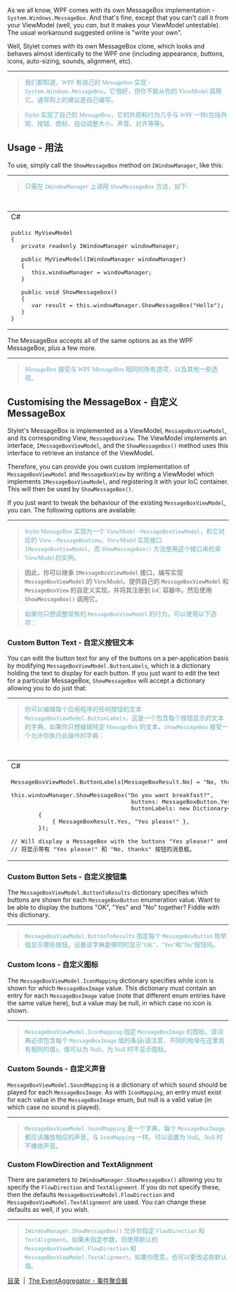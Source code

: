 
As we all know, WPF comes with its own MessageBox implementation - `System.Windows.MessageBox`. And that's fine, except that you can't call it from your ViewModel (well, you *can*, but it makes your ViewModel untestable). The usual workaround suggested online is "write your own".

Well, Stylet comes with its own MessageBox clone, which looks and behaves almost identically to the WPF one (including appearance, buttons, icons, auto-sizing, sounds, alignment, etc).

---
><font color="#63aebb" face="微软雅黑">我们都知道，WPF 有自己的 Messagebox 实现 -`System.Windows.MessageBox`。它很好，但你不能从你的 ViewModel 调用它。通常网上的建议是自己编写。

>Stylet 实现了自己的 MessageBox，它的外观和行为几乎与 WPF 一样(包括外观、按钮、图标、自动调整大小、声音、对齐等等)。</font>

Usage - 用法
-----

To use, simply call the `ShowMessageBox` method on `IWindowManager`, like this:

---
><font color="#63aebb" face="微软雅黑">只需在 `IWindowManager` 上调用 `ShowMessageBox` 方法，如下:</font>

&nbsp;
<table><tr><td>C#</td><td>VB.NET</td>
<tr><td valign="top"><pre lang="csharp">
public MyViewModel
{
   private readonly IWindowManager windowManager;
&nbsp;
   public MyViewModel(IWindowManager windowManager)
   {
      this.windowManager = windowManager;
   }
&nbsp;
   public void ShowMessagebox()
   {
      var result = this.windowManager.ShowMessageBox(&quot;Hello&quot;);
   }
}</pre>
</td><td valign="top"><pre lang="vb.net">
Public Class MyViewModel
&nbsp;
    Private ReadOnly windowManager As IWindowManager
&nbsp;
    Public Sub New(ByVal windowManager As IWindowManager)
        Me.windowManager = windowManager
    End Sub
&nbsp;
    Public Sub ShowMessagebox()
        Dim result = Me.windowManager.ShowMessageBox(&quot;Hello&quot;)
    End Sub
End Class</pre></td></tr></table>


The MessageBox accepts all of the same options as as the WPF MessageBox, plus a few more.

---
><font color="#63aebb" face="微软雅黑">MessageBox 接受与 WPF MessageBox 相同的所有选项，以及其他一些选项。</font>


Customising the MessageBox - 自定义 MessageBox
--------------------------

Stylet's MessageBox is implemented as a ViewModel, `MessageBoxViewModel`, and its corresponding View, `MessageBoxView`. The ViewModel implements an interface, `IMessageBoxViewModel`, and the `ShowMessageBox()` method uses this interface to retrieve an instance of the ViewModel.

Therefore, you can provide you own custom implementation of `MessageBoxViewModel` and `MessageBoxView` by writing a ViewModel which implements `IMessageBoxViewModel`, and registering it with your IoC container. This will then be used by `ShowMessageBox()`.

If you just want to tweak the behaviour of the existing `MessageBoxViewModel`, you can. The following options are available:

---
><font color="#63aebb" face="微软雅黑">Stylet MessageBox 实现为一个 ViewModel - `MessageBoxViewModel`，和它对应的 View - `MessageBoxView`。ViewModel 实现接口 `IMessageBoxViewModel`，而 `ShowMessageBox()` 方法使用这个接口来检索 ViewModel 的实例。

>因此，你可以继承 `IMessageBoxViewModel` 接口，编写实现 `MessageBoxViewModel` 的 ViewModel，提供自己的 `MessageBoxViewModel` 和 `MessageBoxView` 的自定义实现，并将其注册到 IoC 容器中。然后使用 `ShowMessageBox()` 调用它。 

>如果你只想调整现有的 `MessageBoxViewModel` 的行为，可以使用以下选项：</font>



### Custom Button Text - 自定义按钮文本

You can edit the button text for any of the buttons on a per-application basis by modifying `MessageBoxViewModel.ButtonLabels`, which is a dictionary holding the text to display for each button. If you just want to edit the text for a particular MessageBox, `ShowMessageBox` will accept a dictionary allowing you to do just that:

---
><font color="#63aebb" face="微软雅黑">你可以编辑每个应用程序的任何按钮的文本 `MessageBoxViewModel.ButtonLabels`，这是一个包含每个按钮显示的文本的字典。如果你只想编辑特定 MessageBox 的文本，`ShowMessageBox` 接受一个允许你执行此操作的字典：</font>

&nbsp;
<table><tr><td>C#</td><td>VB.NET</td>
<tr><td valign="top"><pre lang="csharp">
MessageBoxViewModel.ButtonLabels[MessageBoxResult.No] = &quot;No, thanks&quot;;
&nbsp;
this.windowManager.ShowMessageBox(&quot;Do you want breakfast?&quot;, 
                                   buttons: MessageBoxButton.YesNo, 
                                   buttonLabels: new Dictionary&lt;MessageBoxResult, string&gt;()
        {
            { MessageBoxResult.Yes, &quot;Yes please!&quot; },
        });
&nbsp;
// Will display a MessageBox with the buttons &quot;Yes please!&quot; and &quot;No, thanks&quot;
// 将显示带有 &quot;Yes please!&quot; 和 &quot;No, thanks&quot; 按钮的消息框。 </pre>
</td><td valign="top"><pre lang="vb.net">
    MessageBoxViewModel.ButtonLabels(MessageBoxResult.No) = &quot;No, thanks&quot;
    Me.windowManager.ShowMessageBox(&quot;Do you want breakfast?&quot;,
                                    buttons:=MessageBoxButton.YesNo,
                                    buttonLabels:=New Dictionary(Of MessageBoxResult, String)() _
                                    From {{MessageBoxResult.Yes, &quot;Yes please!&quot;}})
&nbsp;
&#39; Will display a MessageBox with the buttons &quot;Yes Please!&quot; and &quot;No, thanks&quot;</pre></td></tr></table>


### Custom Button Sets - 自定义按钮集

The `MessageBoxViewModel.ButtonToResults` dictionary specifies which buttons are shown for each `MessageBoxButton` enumeration value. Want to be able to display the buttons "OK", "Yes" and "No" together? Fiddle with this dictionary.

---
><font color="#63aebb" face="微软雅黑">`MessageBoxViewModel.ButtonToResults` 指定每个 `MessageBoxButton` 枚举值显示哪些按钮。设置该字典能够同时显示"OK"、"Yes"和"No"按钮吗。</font>

### Custom Icons - 自定义图标

The `MessageBoxViewModel.IconMapping` dictionary specifies while icon is shown for which `MessageBoxImage` value. This dictionary must contain an entry for each `MessageBoxImage` value (note that different enum entries have the same value here), but a value may be null, in which case no icon is shown.

---
><font color="#63aebb" face="微软雅黑">`MessageBoxViewModel.IconMapping` 指定 `MessageBoxImage` 的图标。该词典必须包含每个 `MessageBoxImage` 值的条目(请注意，不同的枚举在这里具有相同的值)，值可以为 Null，为 Null 时不显示图标。</font>

### Custom Sounds - 自定义声音

`MessageBoxViewModel.SoundMapping` is a dictionary of which sound should be played for each `MessageBoxImage`. As with `IconMapping`, an entry must exist for each value in the `MessageBoxImage` enum, but null is a valid value (in which case no sound is played).

---
><font color="#63aebb" face="微软雅黑">`MessageBoxViewModel.SoundMapping` 是一个字典，每个 `MessageBoxImage` 都应该播放相应的声音，与 `IconMapping` 一样。可以设置为 Null。Null 时不播放声音。</font>

### Custom FlowDirection and TextAlignment

There are parameters to `IWindowManager.ShowMessageBox()` allowing you to specify the `FlowDirection` and `TextAlignment`.
If you do not specify these, then the defaults `MessageBoxViewModel.FlowDirection` and `MessageBoxViewModel.TextAlignment` are used.
You can change these defaults as well, if you wish.

---
><font color="#63aebb" face="微软雅黑">`IWindowManager.ShowMessageBox()` 允许你指定 `FlowDirection` 和 `TextAlignment`。如果未指定参数，则使用默认的 `MessageBoxViewModel.FlowDirection` 和 `MessageBoxViewModel.TextAlignment`。如果你愿意，也可以更改这些默认值。</font>

[目录](./Index.md)&nbsp;&nbsp;|&nbsp;&nbsp;[The EventAggregator - 事件聚合器](./The-EventAggregator.md)